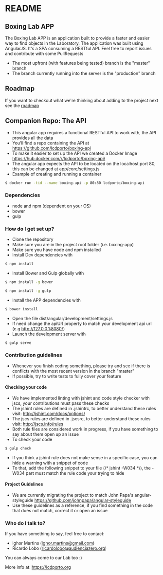 # README #

## Boxing Lab APP ##

The Boxing Lab APP is an application built to provide a faster and easier way to find objects in the Laboratory.
The application was built using AngularJS. It's a SPA consuming a RESTful API.
Feel free to report issues and contribute with some PullRequests

* The most upfront (with features being tested) branch is the "master" branch
* The branch currently running into the server is the "production" branch

## Roadmap

If you want to checkout what we're thinking about adding to the project next see the [roadmap](roadmap.md)

## Companion Repo: The API ##

* This angular app requires a functional RESTful API to work with, the API provides all the data
* You'll find a repo containing the API at https://github.com/lcdporto/boxing-api
* To make it easier to set up the API we created a Docker Image https://hub.docker.com/r/lcdporto/boxing-api/
* The angular app expects the API to be located on the localhost port 80, this can be changed at app/core/settings.js
* Example of creating and running a container

```sh
$ docker run -tid --name boxing-api -p 80:80 lcdporto/boxing-api
```
### Dependencies ###

* node and npm (dependent on your OS)
* bower
* gulp

### How do I get set up? ###

* Clone the repository
* Make sure you are in the project root folder (i.e. boxing-app)
* Make sure you have node and npm installed
* Install Dev dependencies with

```sh
$ npm install
```

* Install Bower and Gulp globally with

```sh
$ npm install -g bower
```

```sh
$ npm install -g gulp
```

* Install the APP dependencies with

```sh
$ bower install
```

* Open the file dist/angular/development/settings.js
* If need change the apiUrl property to match your development api url (e.g http://127.0.0.1:8080/)
* Launch the development server with

```sh
$ gulp serve
```

### Contribution guidelines ###

* Whenever you finish coding something, please try and see if there is conflicts with the most recent version in the branch "master"
* If possible, try to write tests to fully cover your feature

#### Checking your code ####

* We have implemented linting with jshint and code style checker with jscs, your contributions must pass these checks
* The jshint rules are defined in .jshintrc, to better understand these rules visit: http://jshint.com/docs/options/
* The jscs rules are defined in .jscsrc, to better understand these rules visit: http://jscs.info/rules
* Both rule files are considered work in progress, if you have something to say about them open up an issue
* To check your code

```sh
$ gulp check
```

* If you think a jshint rule does not make sense in a specific case, you can hide a warning with a snippet of code
* To that, add the following snippet to your file (/* jshint -W034 */), the -W034 part must match the rule code your trying to hide

#### Project Guidelines ####

* We are currently migrating the project to match John Papa's angular-styleguide https://github.com/johnpapa/angular-styleguide
* Use these guidelines as a reference, if you find something in the code that does not match, correct it or open an issue

### Who do I talk to? ###

If you have something to say, feel free to contact:

* Ighor Martins (ighor.martins@gmail.com)
* Ricardo Lobo (ricardolobo@audienciazero.org)

You can always come to our Lab too :)

More info at: https://lcdporto.org
